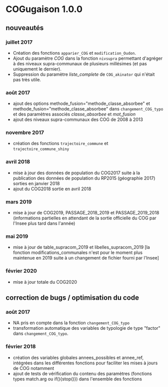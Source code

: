 # COGugaison 1.0.0

## nouveautés

### juillet 2017

* Création des fonctions `apparier_COG` et `modification_Oudon`.
* Ajout du paramètre *COG* dans la fonction `nivsupra` permettant d'agréger à des niveaux supra-communaux de plusieurs millésimes (et pas uniquement le dernier).
* Suppression du paramètre *liste_complete* de `COG_akinator` qui n'était pas très utile.

### août 2017

* ajout des options methode_fusion="methode_classe_absorbee" et methode_fusion="methode_classe_absorbee" dans `changement_COG_typo` et des paramètres associés *classe_absorbee* et *mot_fusion*
* ajout des niveaux supra-communaux des COG de 2008 à 2013

### novembre 2017

* création des fonctions `trajectoire_commune` et `trajectoire_commune_shiny`

### avril 2018

* mise à jour des données de population du COG2017 suite à la publication des données de population du RP2015 (géographie 2017) sorties en janvier 2018 
* ajout du COG2018 sortie en avril 2018

### mars 2019

* mise à jour de COG2019, PASSAGE_2018_2019 et PASSAGE_2019_2018 (informations partielles en attendant de la sortie officielle du COG par l'Insee plus tard dans l'année)

### mai 2019

* mise à jour de table_supracom_2019 et libelles_supracom_2019 [la fonction modifications_communales n'est pour le moment plus maintenue en 2019 suite à un changement de fichier fourni par l'Insee]

### février 2020

* mise à jour totale du COG2020 

## correction de bugs / optimisation du code

### août 2017

* NA pris en compte dans la fonction `changement_COG_typo`
* transformation automatique des variables de typologie de type "factor" dans `changement_COG_typo`. 

### février 2018

* création des variables globales annees_possibles et annee_ref, intégrées dans les différentes fonctions pour faciliter les mises à jours de COG notamment
* ajout de tests de vérification du contenu des paramètres (fonctions types match.arg ou if(){stop()}) dans l'ensemble des fonctions
